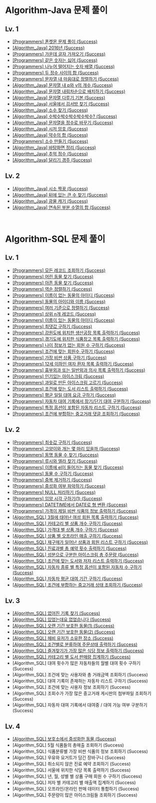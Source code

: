 # Algorithm-Java 문제 풀이
## Lv. 1
- [[Programmers] 폰켓몬 문제 풀이 (Success)](https://hj0216.tistory.com/754)
- [[Algorithm_Java] 2016년 (Success)](https://hj0216.tistory.com/839)
- [[Programmers] 가운데 글자 가져오기 (Success)](https://hj0216.tistory.com/757)
- [[Programmers] 같은 숫자는 싫어 (Success)](https://hj0216.tistory.com/760)
- [[Programmers] 나누어 떨어지는 숫자 배열 (Success)](https://hj0216.tistory.com/769)
- [[Programmers] 두 정수 사이의 합 (Success)](https://hj0216.tistory.com/776)
- [[Programmers] 문자열 내 마음대로 정렬하기 (Success)](https://hj0216.tistory.com/778)
- [[Algorithm_Java] 문자열 내 p와 y의 개수 (Success)](https://hj0216.tistory.com/838)
- [[Algorithm_Java] 문자열 내림차순으로 배치하기 (Success)](https://hj0216.tistory.com/851)
- [[Algorithm_Java] 문자열 다루기 기본 (Success)](https://hj0216.tistory.com/866)
- [[Algorithm_Java] 서울에서 김서방 찾기 (Success)](https://hj0216.tistory.com/867)
- [[Algorithm_Java] 소수 찾기 (Success)](https://hj0216.tistory.com/868)
- [[Algorithm_Java] 수박수박수박수박수박수? (Success)](https://hj0216.tistory.com/869)
- [[Algorithm_Java] 문자열을 정수로 바꾸기 (Success)](https://hj0216.tistory.com/870)
- [[Algorithm_Java] 시저 암호 (Success)](https://hj0216.tistory.com/872)
- [[Algorithm_Java] 약수의 합 (Success)](https://hj0216.tistory.com/873)
- [[Programmers] 소수 만들기 (Success)](https://hj0216.tistory.com/767)
- [[Algorithm_Java] 바탕화면 정리 (Success)](https://hj0216.tistory.com/862)
- [[Algorithm_Java] 추억 점수 (Success)](https://hj0216.tistory.com/858)
- [[Algorithm_Java] 달리기 경주 (Success)](https://hj0216.tistory.com/857)

## Lv. 2
- [[Algorithm_Java] 시소 짝꿍 (Success)](https://hj0216.tistory.com/850)
- [[Algorithm_Java] 뒤에 있는 큰 수 찾기 (Success)](https://hj0216.tistory.com/845)
- [[Algorithm_Java] 광물 캐기 (Success)](https://hj0216.tistory.com/844)
- [[Algorithm_Java] 연속된 부분 수열의 합 (Success)](https://hj0216.tistory.com/841)

<br/>



# Algorithm-SQL 문제 풀이
## Lv. 1
- [[Programmers] 모든 레코드 조회하기 (Success)](https://hj0216.tistory.com/706)
- [[Programmers] 어린 동물 찾기 (Success)](https://hj0216.tistory.com/695)
- [[Programmers] 아픈 동물 찾기 (Success)](https://hj0216.tistory.com/693)
- [[Programmers] 역순 정렬하기 (Success)](https://hj0216.tistory.com/703)
- [[Programmers] 이름이 없는 동물의 아이디 (Success)](https://hj0216.tistory.com/710)
- [[Programmers] 동물의 아이디와 이름 (Success)](https://hj0216.tistory.com/712)
- [[Programmers] 여러 기준으로 정렬하기 (Success)](https://hj0216.tistory.com/713)
- [[Programmers] 상위 n개 레코드 (Success)](https://hj0216.tistory.com/715)
- [[Programmers] 이름이 있는 동물의 아이디 (Success)](https://hj0216.tistory.com/717)
- [[Programmers] 최댓값 구하기 (Success)](https://hj0216.tistory.com/718)
- [[Programmers] 강원도에 위치한 생산공장 목록 출력하기 (Success)](https://hj0216.tistory.com/721)
- [[Programmers] 경기도에 위치한 식품창고 목록 출력하기 (Success)](https://hj0216.tistory.com/725)
- [[Programmers] 나이 정보가 없는 회원 수 구하기 (Success)](https://hj0216.tistory.com/727)
- [[Programmers] 조건에 맞는 회원수 구하기 (Success)](https://hj0216.tistory.com/731)
- [[Programmers] 가장 비싼 상품 구하기 (Success)](https://hj0216.tistory.com/733)
- [[Programmers] 12세 이하인 여자 환자 목록 출력하기 (Success)](https://hj0216.tistory.com/738)
- [[Programmers] 흉부외과 또는 일반외과 의사 목록 출력하기 (Success)](https://hj0216.tistory.com/740)
- [[Programmers] 인기있는 아이스크림 (Success)](https://hj0216.tistory.com/747)
- [[Programmers] 과일로 만든 아이스크림 고르기 (Success)](https://hj0216.tistory.com/750)
- [[Programmers] 조건에 맞는 도서 리스트 출력하기 (Success)](https://hj0216.tistory.com/752)
- [[Programmers] 평균 일일 대여 요금 구하기 (Success)](https://hj0216.tistory.com/755)
- [[Programmers] 자동차 대여 기록에서 장기/단기 대여 구분하기 (Success)](https://hj0216.tistory.com/758)
- [[Programmers] 특정 옵션이 포함된 자동차 리스트 구하기 (Success)](https://hj0216.tistory.com/759)
- [[Programmers] 조건에 부합하는 중고거래 댓글 조회하기 (Success)](https://hj0216.tistory.com/762)

## Lv. 2
- [[Programmers] 최솟값 구하기 (Success)](https://hj0216.tistory.com/766)
- [[Programmers] 고양이와 개는 몇 마리 있을까 (Success)](https://hj0216.tistory.com/768)
- [[Programmers] 동명 동물 수 찾기 (Success)](https://hj0216.tistory.com/772)
- [[Programmers] 루시와 엘라 찾기 (Success)](https://hj0216.tistory.com/775)
- [[Programmers] 이름에 el이 들어가는 동물 찾기 (Success)](https://hj0216.tistory.com/777)
- [[Programmers] 동물 수 구하기 (Success)](https://hj0216.tistory.com/784)
- [[Programmers] 중복 제거하기 (Success)](https://hj0216.tistory.com/788)
- [[Programmers] 중성화 여부 파악하기 (Success)](https://hj0216.tistory.com/790)
- [[Programmers] NULL 처리하기 (Success)](https://hj0216.tistory.com/795)
- [[Programmers] 입양 시각 구하기(1) (Success)](https://hj0216.tistory.com/799)
- [[Programmers] DATETIME에서 DATE로 형 변환 (Success)](https://hj0216.tistory.com/801)
- [[Programmers] 가격이 제일 비싼 식품의 정보 출력하기 (Success)](https://hj0216.tistory.com/804)
- [[Algorithm_SQL] 3월에 태어난 여성 회원 목록 출력하기 (Success)](https://hj0216.tistory.com/807)
- [[Algorithm_SQL] 카테고리 별 상품 개수 구하기 (Success)](https://hj0216.tistory.com/812)
- [[Algorithm_SQL] 가격대 별 상품 개수 구하기 (Success)](https://hj0216.tistory.com/815)
- [[Algorithm_SQL] 상품 별 오프라인 매출 구하기 (Success)](https://hj0216.tistory.com/819)
- [[Algorithm_SQL] 재구매가 일어난 상품과 회원 리스트 구하기 (Success)](https://hj0216.tistory.com/824)
- [[Algorithm_SQL] 진료과별 총 예약 횟수 출력하기 (Success)](https://hj0216.tistory.com/827)
- [[Algorithm_SQL] 성분으로 구분한 아이스크림 총 주문량 (Success)](https://hj0216.tistory.com/834)
- [[Algorithm_SQL] 조건에 맞는 도서와 저자 리스트 출력하기 (Success)](https://hj0216.tistory.com/826)
- [[Algorithm_SQL] 자동차 종류 별 특정 옵션이 포함된 자동차 수 구하기 (Success)](https://hj0216.tistory.com/843)
- [[Algorithm_SQL] 자동차 평균 대여 기간 구하기 (Success)](https://hj0216.tistory.com/848)
- [[Algorithm_SQL] 조건에 부합하는 중고거래 상태 조회하기 (Success)](https://hj0216.tistory.com/853)

## Lv. 3
- [[Algorithm_SQL] 없어진 기록 찾기 (Success)](https://hj0216.tistory.com/832)
- [[Algorithm_SQL] 있었는데요 없었습니다 (Success)](https://hj0216.tistory.com/842)
- [[Algorithm_SQL] 오랜 기간 보호한 동물(1) (Success)](https://hj0216.tistory.com/846)
- [[Algorithm_SQL] 오랜 기간 보호한 동물(2) (Success)](https://hj0216.tistory.com/854)
- [[Algorithm_SQL] 헤비 유저가 소유한 장소 (Success)](https://hj0216.tistory.com/859)
- [[Algorithm_SQL] 조건별로 분류하여 주문상태 출력하기 (Success)](https://hj0216.tistory.com/863)
- [[Algorithm_SQL] 즐겨찾기가 가장 많은 식당 정보 출력하기 (Success)](https://hj0216.tistory.com/864)
- [[Algorithm_SQL] 카테고리 별 도서 판매량 집계하기 (Success)](https://hj0216.tistory.com/874)
- [Algorithm_SQL] 대여 횟수가 많은 자동차들의 월별 대여 횟수 구하기 (Success)
- [Algorithm_SQL] 조건에 맞는 사용자와 총 거래금액 조회하기 (Success)
- [Algorithm_SQL] 대여 기록이 존재하는 자동차 리스트 구하기 (Success)
- [Algorithm_SQL] 조건에 맞는 사용자 정보 조회하기 (Success)
- [Algorithm_SQL] 조회수가 가장 많은 중고거래 게시판의 첨부파일 조회하기 (Success)
- [Algorithm_SQL] 자동차 대여 기록에서 대여중 / 대여 가능 여부 구분하기 (Success)

## Lv. 4
- [[Algorithm_SQL] 보호소에서 중성화한 동물 (Success)](https://hj0216.tistory.com/861)
- [Algorithm_SQL] 5월 식품들의 총매출 조회하기 (Success)
- [Algorithm_SQL] 식품분류별 가장 비싼 식품의 정보 조회하기 (Success)
- [Algorithm_SQL] 우유와 요거트가 담긴 장바구니 (Success)
- [Algorithm_SQL] 취소되지 않은 진료 예약 조회하기 (Success)
- [Algorithm_SQL] 서울에 위치한 식당 목록 출력하기 (Success)
- [Algorithm_SQL] 년, 월, 성별 별 상품 구매 회원 수 구하기 (Success)
- [Algorithm_SQL] 저자 별 카테고리 별 매출액 집계하기 (Success)
- [Algorithm_SQL] 오프라인/온라인 판매 데이터 통합하기 (Success)
- [Algorithm_SQL] 주문량이 많은 아이스크림들 조회하기 (Success)
